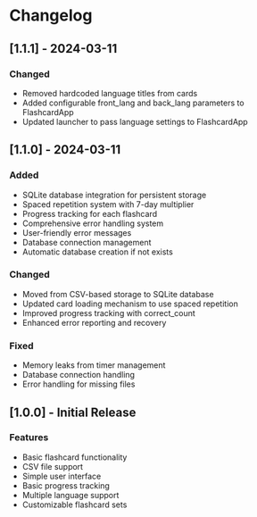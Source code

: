# Changelog

## [1.1.1] - 2024-03-11

### Changed
- Removed hardcoded language titles from cards
- Added configurable front_lang and back_lang parameters to FlashcardApp
- Updated launcher to pass language settings to FlashcardApp

## [1.1.0] - 2024-03-11

### Added
- SQLite database integration for persistent storage
- Spaced repetition system with 7-day multiplier
- Progress tracking for each flashcard
- Comprehensive error handling system
- User-friendly error messages
- Database connection management
- Automatic database creation if not exists

### Changed
- Moved from CSV-based storage to SQLite database
- Updated card loading mechanism to use spaced repetition
- Improved progress tracking with correct_count
- Enhanced error reporting and recovery

### Fixed
- Memory leaks from timer management
- Database connection handling
- Error handling for missing files

## [1.0.0] - Initial Release

### Features
- Basic flashcard functionality
- CSV file support
- Simple user interface
- Basic progress tracking
- Multiple language support
- Customizable flashcard sets 
